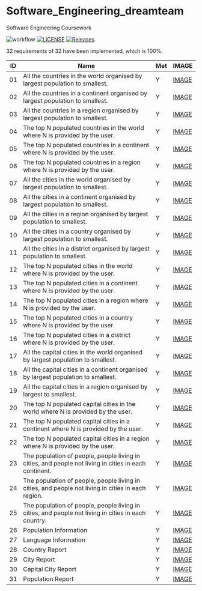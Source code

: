 # Software_Engineering_dreamteam
Software Engineering Coursework

![workflow](https://github.com/LisaW831/Software_Engineering_dreamteam/actions/workflows/main.yml/badge.svg)
[![LICENSE](https://img.shields.io/github/license/LisaW831/sem.svg?style=flat-square)](https://github.com/LisaW831/sem/blob/master/LICENSE)
[![Releases](https://img.shields.io/github/release/LisaW831/sem/all.svg?style=flat-square)](https://github.com/LisaW831/sem/releases)

32 requirements of 32 have been implemented, which is 100%.

| ID | Name                                                                                                  | Met | IMAGE |
|----|-------------------------------------------------------------------------------------------------------|-----|-------|
| 01 | All the countries in the world organised by largest population to smallest.                           |  Y  | [IMAGE](https://github.com/LisaW831/Software_Engineering_dreamteam/issues/52#issue-2245764103) |
| 02 | All the countries in a continent organised by largest population to smallest.                         |  Y  | [IMAGE ](https://github.com/LisaW831/Software_Engineering_dreamteam/issues/54#issue-2245766877)|
| 03 | All the countries in a region organised by largest population to smallest.                            |  Y  | [IMAGE](https://github.com/LisaW831/Software_Engineering_dreamteam/issues/55#issue-2245767910) |
| 04 | The top N populated countries in the world where N is provided by the user.                           |  Y  | [IMAGE](https://github.com/LisaW831/Software_Engineering_dreamteam/issues/56#issue-2245768342) |
| 05 | The top N populated countries in a continent where N is provided by the user.                         |  Y  | [IMAGE ](https://github.com/LisaW831/Software_Engineering_dreamteam/issues/57#issue-2245768997)|
| 06 | The top N populated countries in a region where N is provided by the user.                            |  Y  | [IMAGE](https://github.com/LisaW831/Software_Engineering_dreamteam/issues/61#issue-2254419479) |
| 07 | All the cities in the world organised by largest population to smallest.                              |  Y  | [IMAGE](https://github.com/LisaW831/Software_Engineering_dreamteam/issues/62#issue-2254423241) |
| 08 | All the cities in a continent organised by largest population to smallest.                            |  Y  | [IMAGE ](https://github.com/LisaW831/Software_Engineering_dreamteam/issues/63#issue-2254423326)|
| 09 | All the cities in a region organised by largest population to smallest.                               |  Y  | [IMAGE](https://github.com/LisaW831/Software_Engineering_dreamteam/issues/64#issue-2254423400) |
| 10 | All the cities in a country organised by largest population to smallest.                              |  Y  | [IMAGE](https://github.com/LisaW831/Software_Engineering_dreamteam/issues/65#issue-2254423477) |
| 11 | All the cities in a district organised by largest population to smallest.                             |  Y  | [IMAGE](https://github.com/LisaW831/Software_Engineering_dreamteam/issues/66#issue-2254423567) |
| 12 | The top N populated cities in the world where N is provided by the user.                               |  Y  | [IMAGE ](https://github.com/LisaW831/Software_Engineering_dreamteam/issues/67#issue-2254423705)|
| 13 | The top N populated cities in a continent where N is provided by the user.                             |  Y  | [IMAGE ](https://github.com/LisaW831/Software_Engineering_dreamteam/issues/68#issue-2254423790)|
| 14 | The top N populated cities in a region where N is provided by the user.                                |  Y  | [IMAGE](https://github.com/LisaW831/Software_Engineering_dreamteam/issues/69#issue-2254423881) |
| 15 | The top N populated cities in a country where N is provided by the user.                               |  Y  | [IMAGE](https://github.com/LisaW831/Software_Engineering_dreamteam/issues/70#issue-2254423956) |
| 16 | The top N populated cities in a district where N is provided by the user.                              |  Y  | [IMAGE](https://github.com/LisaW831/Software_Engineering_dreamteam/issues/71#issue-2254424038) |
| 17 | All the capital cities in the world organised by largest population to smallest.                       |  Y  | [IMAGE](https://github.com/LisaW831/Software_Engineering_dreamteam/issues/83#issue-2254429861) |
| 18 | All the capital cities in a continent organised by largest population to smallest.                     |  Y  | [IMAGE ](https://github.com/LisaW831/Software_Engineering_dreamteam/issues/84#issue-2254429998)|
| 19 | All the capital cities in a region organised by largest to smallest.                                   |  Y  | [IMAGE ](https://github.com/LisaW831/Software_Engineering_dreamteam/issues/85#issue-2254430088)|
| 20 | The top N populated capital cities in the world where N is provided by the user.                       |  Y  | [IMAGE](https://github.com/LisaW831/Software_Engineering_dreamteam/issues/72#issue-2254424146) |
| 21 | The top N populated capital cities in a continent where N is provided by the user.                     |  Y  | [IMAGE ](https://github.com/LisaW831/Software_Engineering_dreamteam/issues/73#issue-2254424275)|
| 22 | The top N populated capital cities in a region where N is provided by the user.                        |  Y  | [IMAGE](https://github.com/LisaW831/Software_Engineering_dreamteam/issues/74#issue-2254424461) |
| 23 | The population of people, people living in cities, and people not living in cities in each continent. |  Y  | [IMAGE ](https://github.com/LisaW831/Software_Engineering_dreamteam/issues/75#issue-2254424553)|
| 24 | The population of people, people living in cities, and people not living in cities in each region.    |  Y  | [IMAGE ](https://github.com/LisaW831/Software_Engineering_dreamteam/issues/76#issue-2254424669)|
| 25 | The population of people, people living in cities, and people not living in cities in each country.   |  Y  | [IMAGE](https://github.com/LisaW831/Software_Engineering_dreamteam/issues/77#issue-2254424770) |
| 26 | Population Information                                                                                |  Y  | [IMAGE](https://github.com/LisaW831/Software_Engineering_dreamteam/issues/78#issue-2254424906) |
| 27 | Language Information                                                                                  |  Y  | [IMAGE](https://github.com/LisaW831/Software_Engineering_dreamteam/issues/79#issue-2254425138) |
| 28 | Country Report                                                                                        |  Y  | [IMAGE ](https://github.com/LisaW831/Software_Engineering_dreamteam/issues/80#issue-2254425222)|
| 29 | City Report                                                                                           |  Y  | [IMAGE ](https://github.com/LisaW831/Software_Engineering_dreamteam/issues/81#issue-2254425321)|
| 30 | Capital City Report                                                                                   |  Y  | [IMAGE ](https://github.com/LisaW831/Software_Engineering_dreamteam/issues/82#issue-2254426152)|
| 31 | Population Report                                                                                     |  Y  | [IMAGE ](https://github.com/LisaW831/Software_Engineering_dreamteam/issues/87#issue-2254552861)|



